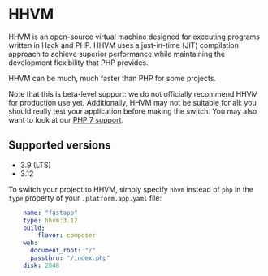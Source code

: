 # HHVM

HHVM is an open-source virtual machine designed for executing programs written in Hack and PHP. HHVM uses a just-in-time (JIT) compilation approach to achieve superior performance while maintaining the development flexibility that PHP provides.

HHVM can be much, much faster than PHP for some projects.

Note that this is beta-level support: we do not officially recommend HHVM for production use yet. Additionally, HHVM may not be suitable for all: you should really test your application before making the switch. You may also want to look at our [PHP 7 support](php7.md).

## Supported versions

* 3.9 (LTS)
* 3.12

To switch your project to HHVM, simply specify `hhvm` instead of `php` in the `type` property of your `.platform.app.yaml` file:

```yaml
    name: "fastapp"
    type: hhvm:3.12
    build:
        flavor: composer
    web:
      document_root: "/"
      passthru: "/index.php"
    disk: 2048
```
